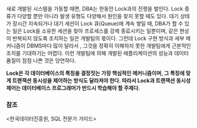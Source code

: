 새로 개발된 시스템을 가동할 때면, DBA는 한동안 Lock과의 전쟁을 벌인다. Lock 종류가 다양할 뿐만 아니라 발생 유형도 다양해서 원인을 찾지 못할 때도 있다. 대기 상태가 장시간 지속되거나 대기 세션이 Lock 큐(Queue)에 계속 쌓일 때, DBA가 할 수 있는 일은 Lock을 소유한 세션을 찾아 프로세스를 강제 종료시키는 일뿐이며, 같은 현상이 반복되지 않도록 조치하는 일은 개발팀의 몫이다. 그런데 Lock 구현 방식과 세부 메커니즘이 DBMS마다 많이 달라서 , 그것을 정확히 이해하지 못한 개발팀에게 근본적인 조치를 기대하기는 어렵다. 이런 개발팀에 의해 개발된 애플리케이션의 성능과 데이터 품질이 점점 나쁜 것은 당연하다.

**Lock은 각 데이터베이스의 특징을 결정짓는 가장 핵심적인 메커니즘이며, 그 특징에 맞게 트랜잭션 동시성을 제어하는 방식도 달라져야 한다. 따라서 Lock과 트랜잭션 동시성 제어는 데이터베이스 프로그래머가 반드시 학습해야 할 주제다.**

### 참조

<한국데이터진흥원, SQL 전문가 가이드>
